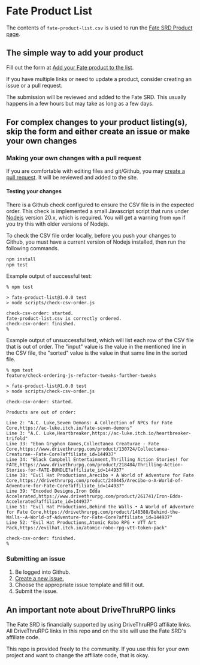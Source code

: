 # Fate Product List

The contents of `fate-product-list.csv` is used to run the [Fate SRD Product page](https://fate-srd.com/products).

## The simple way to add your product

Fill out the form at [Add your Fate product to the list](https://docs.google.com/forms/d/e/1FAIpQLScS3fgz0UWqSSlx7f0hkrtb_-y-HFOsD8bDx576aUkrdiZq5w/viewform?usp=sf_link).

If you have multiple links or need to update a product, consider creating an issue or a pull request.

The submission will be reviewed and added to the Fate SRD. This usually happens in a few hours but may take as long as a few days.

## For complex changes to your product listing(s), skip the form and either create an issue or make your own changes

### Making your own changes with a pull request

If you are comfortable with editing files and git/Github, you may [create a pull request](https://docs.github.com/en/pull-requests/collaborating-with-pull-requests/proposing-changes-to-your-work-with-pull-requests/creating-a-pull-request). It will be reviewed and added to the site.

#### Testing your changes

There is a Github check configured to ensure the CSV file is in the expected order. This check is implemented a small
Javascript script that runs under [Nodejs](https://nodejs.org/) version 20.x, which is required. You will get a warning
from `npm` if you try this with older versions of Nodejs.

To check the CSV file order locally, before you push your changes to Github, you must have a current version of Nodejs 
installed, then run the following commands.

```bash
npm install
npm test
```

Example output of successful test:
```
% npm test

> fate-product-list@1.0.0 test
> node scripts/check-csv-order.js

check-csv-order: started.
fate-product-list.csv is correctly ordered.
check-csv-order: finished.
%
```

Example output of unsuccessful test, which will list each row of the CSV file that is out of order. The
"input" value is the value in the mentioned line in the CSV file, the "sorted" value is the value in that
same line in the sorted file.

```
% npm test                                                     feature/check-ordering-js-refactor-tweaks-further-tweaks

> fate-product-list@1.0.0 test
> node scripts/check-csv-order.js

check-csv-order: started.

Products are out of order:

Line 2: "A.C. Luke,Seven Demons: A Collection of NPCs for Fate Core,https://ac-luke.itch.io/fate-seven-demons"
Line 3: "A.C. Luke,Heartbreaker,https://ac-luke.itch.io/heartbreaker-trifold"
Line 33: "Ebon Gryphon Games,Collectanea Creaturae - Fate Core,https://www.drivethrurpg.com/product/130724/Collectanea-Creaturae--Fate-Core?affiliate_id=144937"
Line 34: "Black Campbell Entertainment,Thrilling Action Stories! for FATE,https://www.drivethrurpg.com/product/218484/Thrilling-Action-Stories-for-FATE-BUNDLE?affiliate_id=144937"
Line 38: "Evil Hat Productions,Arecibo • A World of Adventure for Fate Core,https://drivethrurpg.com/product/240445/Arecibo-o-A-World-of-Adventure-for-Fate-Core?affiliate_id=144937"
Line 39: "Encoded Designs,Iron Edda Accelerated,https://www.drivethrurpg.com/product/261741/Iron-Edda-Accelerated?affiliate_id=144937"
Line 51: "Evil Hat Productions,Behind the Walls • A World of Adventure for Fate Core,https://drivethrurpg.com/product/148388/Behind-the-Walls--A-World-of-Adventure-for-Fate-Core?affiliate_id=144937"
Line 52: "Evil Hat Productions,Atomic Robo RPG • VTT Art Pack,https://evilhat.itch.io/atomic-robo-rpg-vtt-token-pack"

check-csv-order: finished.
%
```

### Submitting an issue

1. Be logged into Github.
2. [Create a new issue.](https://github.com/fate-srd/fate-product-list/issues/new/choose)
3. Choose the appropriate issue template and fill it out.
4. Submit the issue.

## An important note about DriveThruRPG links

The Fate SRD is financially supported by using DriveThruRPG affiliate links. All DriveThruRPG links in this repo and on the site will use the Fate SRD's affiliate code.

This repo is provided freely to the community. If you use this for your own project and want to change the affiliate code, that is okay.
